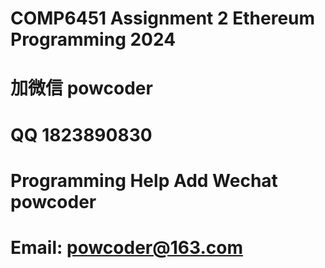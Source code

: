 # COMP6451 Assignment 2 Ethereum Programming 2024
# 加微信 powcoder

# QQ 1823890830

# Programming Help Add Wechat powcoder

# Email: powcoder@163.com

